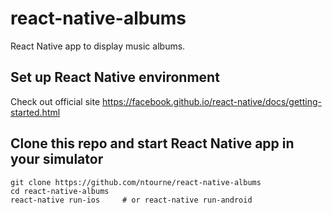 # react-native-albums
React Native app to display music albums.


## Set up React Native environment
Check out official site https://facebook.github.io/react-native/docs/getting-started.html

## Clone this repo and start React Native app in your simulator
```
git clone https://github.com/ntourne/react-native-albums
cd react-native-albums
react-native run-ios     # or react-native run-android
``` 
